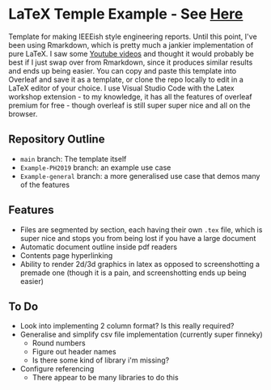 # LaTeX Temple Example - See [Here](main.pdf)
Template for making IEEEish style engineering reports.
Until this point, I've been using Rmarkdown, which is pretty much a jankier implementation of pure LaTeX. I saw some [Youtube videos](https://www.youtube.com/playlist?list=PLHXZ9OQGMqxcWWkx2DMnQmj5os2X5ZR73) and thought it would probably be best if I just swap over from Rmarkdown, since it produces similar results and ends up being easier.
You can copy and paste this template into Overleaf and save it as a template, or clone the repo locally to edit in a LaTeX editor of your choice. I use Visual Studio Code with the Latex workshop extension - to my knowledge, it has all the features of overleaf premium for free - though overleaf is still super super nice and all on the browser.

## Repository Outline
- `main` branch: The template itself
- `Example-PH2019` branch: an example use case
- `Example-general` branch: a more generalised use case that demos many of the features

## Features
- Files are segmented by section, each having their own `.tex` file, which is super nice and stops you from being lost if you have a large document
- Automatic document outline inside pdf readers
- Contents page hyperlinking
- Ability to render 2d/3d graphics in latex as opposed to screenshotting a premade one (though it is a pain, and screenshotting ends up being easier)

## To Do
- Look into implementing 2 column format? Is this really required?
- Generalise and simplify csv file implementation (currently super finneky)
    - Round numbers
    - Figure out header names
    - Is there some kind of library i'm missing?
- Configure referencing
    - There appear to be many libraries to do this     








